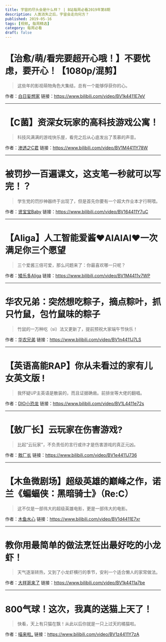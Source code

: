 ```yaml
---
title: 宇宙的尽头会是什么样？ | B站每周必看2019年第8期
description: 人类消失之后，宇宙会走向何方？
published: 2019-05-16
tags: [视频, 每周精选]
category: 每周必看
draft: false
---
```


# 【治愈/萌/看完要超开心哦！】不要忧虑，要开心！【1080p/混剪】
> 这些年的影视萌物角色大集结，总有一个能够俘获你的心。

作者：[白日妄想家](https://space.bilibili.com/13829896)
链接：https://www.bilibili.com/video/BV1k4411E7eV

---

# 【C菌】资深女玩家的高科技游戏公寓！
> 科技风满满的游戏快乐屋，看完之后从心底发出了羡慕的声音。

作者：[渗透之C君](https://space.bilibili.com/4162287)
链接：https://www.bilibili.com/video/BV1M4411Y78W

---

# 被罚抄一百遍课文，这支笔一秒就可以写完！？
> 学生党的罚抄神器终于出现了，但是首先你要有一个超大作业本才行啊喂。

作者：[贤宝宝Baby](https://space.bilibili.com/3957971)
链接：https://www.bilibili.com/video/BV164411Y7uC

---

# 【Aliga】人工智能爱酱❤️AIAIAI❤️一次满足你三个愿望
> 三个爱酱三倍可爱，那么问题来了：你最喜欢哪一只呢？

作者：[矮乐多Aliga](https://space.bilibili.com/259333)
链接：https://www.bilibili.com/video/BV1M4411v7WP

---

# 华农兄弟：突然想吃粽子，摘点粽叶，抓只竹鼠，包竹鼠味的粽子
> 竹鼠的一万种吃（si）法又更新了，提前预祝大家端午节快乐！

作者：[华农兄弟](https://space.bilibili.com/250858633)
链接：https://www.bilibili.com/video/BV1n4411J7LS

---

# 【英语高能RAP】你从未看过的家有儿女英文版 !
> 我怀疑UP主英语是散装的，而且证据确凿。前排坐等大佬的翻唱。

作者：[DIO小恐龙](https://space.bilibili.com/15681354)
链接：https://www.bilibili.com/video/BV1L4411e72s

---

# 【敖厂长】云玩家在伤害游戏?
> 比起“云玩家”，不负责任的言行或许才是伤害游戏的真正元凶。

作者：[敖厂长](https://space.bilibili.com/122879)
链接：https://www.bilibili.com/video/BV1e4411J736

---

# 【木鱼微剧场】超级英雄的巅峰之作，诺兰《蝙蝠侠：黑暗骑士》（Re:C）
> 这不仅是一部伟大的超级英雄电影，更是一部伟大的电影。

作者：[木鱼水心](https://space.bilibili.com/927587)
链接：https://www.bilibili.com/video/BV1d4411E7xr

---

# 教你用最简单的做法烹饪出最好吃的小龙虾！
> 天气逐渐转热，又到了小龙虾横行的季节，安利一个适合懒人的家常做法。

作者：[大祥哥来了](https://space.bilibili.com/2920960)
链接：https://www.bilibili.com/video/BV1k4411a7be

---

# 800气球！这次，我真的送猫上天了！
> 快看，天上有只猫在飘！从此以后你就是一只上过天的橘猫啦。

作者：[喵来啦_](https://space.bilibili.com/33918431)
链接：https://www.bilibili.com/video/BV1z4411Y7zA

